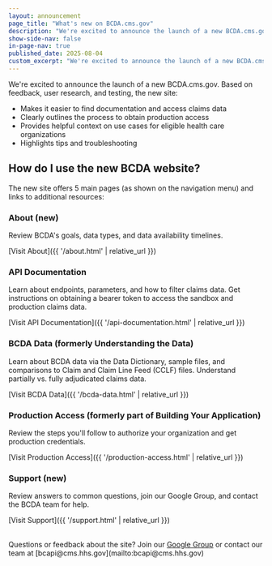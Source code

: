 ```yaml
---
layout: announcement
page_title: "What's new on BCDA.cms.gov"
description: "We're excited to announce the launch of a new BCDA.cms.gov based on your feedback, user research, and testing."
show-side-nav: false
in-page-nav: true
published_date: 2025-08-04
custom_excerpt: "We're excited to announce the launch of a new BCDA.cms.gov based on your feedback, user research, and testing."
---
```


We're excited to announce the launch of a new BCDA.cms.gov. Based on feedback, user research, and testing, the new site:

- Makes it easier to find documentation and access claims data
- Clearly outlines the process to obtain production access
- Provides helpful context on use cases for eligible health care organizations
- Highlights tips and troubleshooting 

## How do I use the new BCDA website?

The new site offers 5 main pages (as shown on the navigation menu) and links to additional resources:

### About (new)

Review BCDA's goals, data types, and data availability timelines.

[Visit About]({{ '/about.html' | relative_url }})

### API Documentation

Learn about endpoints, parameters, and how to filter claims data. Get instructions on obtaining a bearer token to access the sandbox and production claims data.


[Visit API Documentation]({{ '/api-documentation.html' | relative_url }})

### BCDA Data (formerly Understanding the Data)

Learn about BCDA data via the Data Dictionary, sample files, and comparisons to Claim and Claim Line Feed (CCLF) files. Understand partially vs. fully adjudicated claims data.

[Visit BCDA Data]({{ '/bcda-data.html' | relative_url }})

### Production Access (formerly part of Building Your Application)

Review the steps you'll follow to authorize your organization and get production credentials.

[Visit Production Access]({{ '/production-access.html' | relative_url }})

### Support (new)

Review answers to common questions, join our Google Group, and contact the BCDA team for help.

[Visit Support]({{ '/support.html' | relative_url }})

<br>
Questions or feedback about the site? Join our <a href="https://groups.google.com/g/bc-api" target="_blank" rel="noopener noreferrer">Google Group</a> or contact our team at [bcapi@cms.hhs.gov](mailto:bcapi@cms.hhs.gov)
